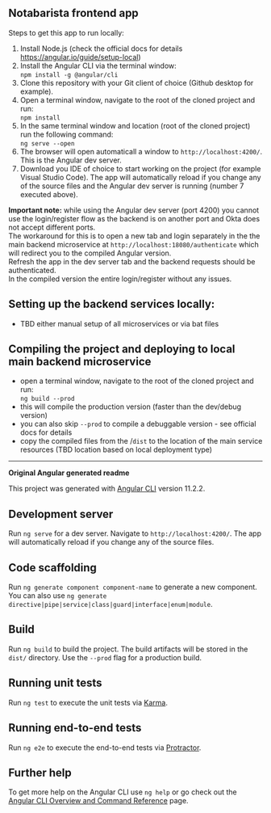 ## Notabarista frontend app

Steps to get this app to run locally:
1. Install Node.js (check the official docs for details https://angular.io/guide/setup-local)
2. Install the Angular CLI via the terminal window:\
`npm install -g @angular/cli`
4. Clone this repository with your Git client of choice (Github desktop for example).
5. Open a terminal window, navigate to the root of the cloned project and run:\
`npm install`
7. In the same terminal window and location (root of the cloned project) run the following command:\
`ng serve --open`
9. The browser will open automaticall a window to `http://localhost:4200/`. This is the Angular dev server.
10. Download you IDE of choice to start working on the project (for example Visual Studio Code). The app will automatically reload if you change any of the source files and the Angular dev server is running (number 7 executed above).

**Important note:** while using the Angular dev server (port 4200) you cannot use the login/register flow as the backend is on another port and Okta does not accept different ports.\
The workaround for this is to open a new tab and login separately in the the main backend microservice at `http://localhost:18080/authenticate` which will redirect you to the compiled Angular version.\
Refresh the app in the dev server tab and the backend requests should be authenticated.\
In the compiled version the entire login/register without any issues.

## Setting up the backend services locally:
- TBD either manual setup of all microservices or via bat files

## Compiling the project and deploying to local main backend microservice
- open a terminal window, navigate to the root of the cloned project and run:\
`ng build --prod`
- this will compile the production version (faster than the dev/debug version)
- you can also skip `--prod` to compile a debuggable version - see official docs for details
- copy the compiled files from the <project root path>/`dist` to the location of the main service resources (TBD location based on local deployment type)

--- 
**Original Angular generated readme**

This project was generated with [Angular CLI](https://github.com/angular/angular-cli) version 11.2.2.

## Development server

Run `ng serve` for a dev server. Navigate to `http://localhost:4200/`. The app will automatically reload if you change any of the source files.

## Code scaffolding

Run `ng generate component component-name` to generate a new component. You can also use `ng generate directive|pipe|service|class|guard|interface|enum|module`.

## Build

Run `ng build` to build the project. The build artifacts will be stored in the `dist/` directory. Use the `--prod` flag for a production build.

## Running unit tests

Run `ng test` to execute the unit tests via [Karma](https://karma-runner.github.io).

## Running end-to-end tests

Run `ng e2e` to execute the end-to-end tests via [Protractor](http://www.protractortest.org/).

## Further help

To get more help on the Angular CLI use `ng help` or go check out the [Angular CLI Overview and Command Reference](https://angular.io/cli) page.
